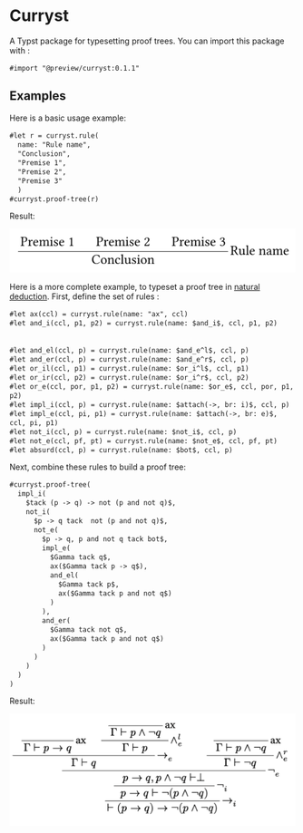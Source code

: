 # Curryst

A Typst package for typesetting proof trees. You can import this package with :

```typst
#import "@preview/curryst:0.1.1"
```

## Examples

Here is a basic usage example:

```typst
#let r = curryst.rule(
  name: "Rule name", 
  "Conclusion", 
  "Premise 1", 
  "Premise 2", 
  "Premise 3"
  )
#curryst.proof-tree(r)
```

Result:

![basic_example](examples/basic_example.png)

Here is a more complete example, to typeset a proof tree in [natural deduction](https://en.wikipedia.org/wiki/Natural_deduction). First, define the set of rules :

```typst
#let ax(ccl) = curryst.rule(name: "ax", ccl)
#let and_i(ccl, p1, p2) = curryst.rule(name: $and_i$, ccl, p1, p2)


#let and_el(ccl, p) = curryst.rule(name: $and_e^l$, ccl, p)
#let and_er(ccl, p) = curryst.rule(name: $and_e^r$, ccl, p)
#let or_il(ccl, p1) = curryst.rule(name: $or_i^l$, ccl, p1)
#let or_ir(ccl, p2) = curryst.rule(name: $or_i^r$, ccl, p2)
#let or_e(ccl, por, p1, p2) = curryst.rule(name: $or_e$, ccl, por, p1, p2)
#let impl_i(ccl, p) = curryst.rule(name: $attach(->, br: i)$, ccl, p)
#let impl_e(ccl, pi, p1) = curryst.rule(name: $attach(->, br: e)$, ccl, pi, p1)
#let not_i(ccl, p) = curryst.rule(name: $not_i$, ccl, p)
#let not_e(ccl, pf, pt) = curryst.rule(name: $not_e$, ccl, pf, pt)
#let absurd(ccl, p) = curryst.rule(name: $bot$, ccl, p)
```

Next, combine these rules to build a proof tree:

```typst
#curryst.proof-tree(
  impl_i(
    $tack (p -> q) -> not (p and not q)$,
    not_i(
      $p -> q tack  not (p and not q)$,
      not_e(
        $p -> q, p and not q tack bot$,
        impl_e(
          $Gamma tack q$,
          ax($Gamma tack p -> q$),
          and_el(
            $Gamma tack p$,
            ax($Gamma tack p and not q$)
          )
        ),
        and_er(
          $Gamma tack not q$,
          ax($Gamma tack p and not q$)
        )
      )
    )
  )
)
```

Result:

![wikipedia_example](examples/wikipedia_example.png)
